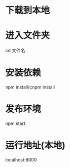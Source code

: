 
# 下载到本地

# 进入文件夹
cd 文件名

# 安装依赖
npm install/cnpm install

# 发布环境
npm start

# 运行地址(本地)
localhost:8000
